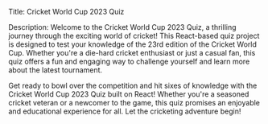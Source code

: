 Title: Cricket World Cup 2023 Quiz

Description:
Welcome to the Cricket World Cup 2023 Quiz, a thrilling journey through the exciting world of cricket! This React-based quiz project is designed to test your knowledge of the 23rd edition of the Cricket World Cup. Whether you're a die-hard cricket enthusiast or just a casual fan, this quiz offers a fun and engaging way to challenge yourself and learn more about the latest tournament.

Get ready to bowl over the competition and hit sixes of knowledge with the Cricket World Cup 2023 Quiz built on React! Whether you're a seasoned cricket veteran or a newcomer to the game, this quiz promises an enjoyable and educational experience for all. Let the cricketing adventure begin!
